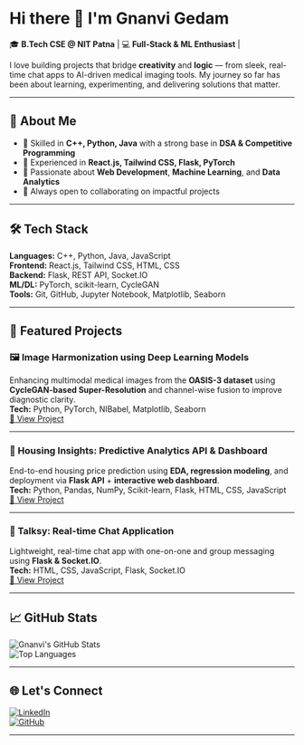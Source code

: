 # Hi there 👋 I'm Gnanvi Gedam

🎓 **B.Tech CSE @ NIT Patna** | 💻 **Full-Stack & ML Enthusiast** | 

I love building projects that bridge **creativity** and **logic** — from sleek, real-time chat apps to AI-driven medical imaging tools. My journey so far has been about learning, experimenting, and delivering solutions that matter.

---

## 🚀 About Me  
- 🔹 Skilled in **C++, Python, Java** with a strong base in **DSA & Competitive Programming**  
- 🔹 Experienced in **React.js, Tailwind CSS, Flask, PyTorch**  
- 🔹 Passionate about **Web Development**, **Machine Learning**, and **Data Analytics**  
- 🔹 Always open to collaborating on impactful projects  

---

## 🛠 Tech Stack  
**Languages:** C++, Python, Java, JavaScript  
**Frontend:** React.js, Tailwind CSS, HTML, CSS  
**Backend:** Flask, REST API, Socket.IO  
**ML/DL:** PyTorch, scikit-learn, CycleGAN  
**Tools:** Git, GitHub, Jupyter Notebook, Matplotlib, Seaborn  

---

## 📌 Featured Projects  

### 🖼 Image Harmonization using Deep Learning Models  
Enhancing multimodal medical images from the **OASIS-3 dataset** using **CycleGAN-based Super-Resolution** and channel-wise fusion to improve diagnostic clarity.  
**Tech:** Python, PyTorch, NIBabel, Matplotlib, Seaborn  
[🔗 View Project](#)

---

### 🏡 Housing Insights: Predictive Analytics API & Dashboard  
End-to-end housing price prediction using **EDA, regression modeling**, and deployment via **Flask API** + **interactive web dashboard**.  
**Tech:** Python, Pandas, NumPy, Scikit-learn, Flask, HTML, CSS, JavaScript  
[🔗 View Project](#)

---

### 💬 Talksy: Real-time Chat Application  
Lightweight, real-time chat app with one-on-one and group messaging using **Flask & Socket.IO**.  
**Tech:** HTML, CSS, JavaScript, Flask, Socket.IO  
[🔗 View Project](#)

---

## 📈 GitHub Stats  
![Gnanvi's GitHub Stats](https://github-readme-stats.vercel.app/api?username=GnanviJanardhan01&show_icons=true&theme=radical)  
![Top Languages](https://github-readme-stats.vercel.app/api/top-langs/?username=GnanviJanardhan01&layout=compact&theme=radical)  

---

## 🌐 Let's Connect  
[![LinkedIn](https://img.shields.io/badge/LinkedIn-0077B5?style=for-the-badge&logo=linkedin&logoColor=white)](https://www.linkedin.com/in/gnanvi-gedam-371052317/)  
[![GitHub](https://img.shields.io/badge/GitHub-181717?style=for-the-badge&logo=github&logoColor=white)](https://github.com/GnanviJanardhan01)  

---

